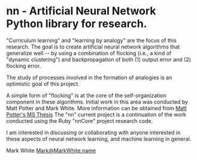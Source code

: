 # nn     - Artificial Neural Network Python library for research.

"Curriculum learning" and "learning by analogy" are the focus of this research.  The goal is to create artificial neural network algorithms that generalize well -- by using a combination of flocking (i.e., a kind of "dynamic clustering") and backpropagation of both (1) output error and (2) flocking error.

The study of processes involved in the formation of analogies is an optimistic goal of this project.  

A simple form of "flocking" is at the core of the self-organization component in these algorithms.  Initial work in this area was conducted by Matt Potter and Mark White.  More information can be obtained from [Matt Potter's MS Thesis](http://repository.lib.ncsu.edu/ir/bitstream/1840.16/148/2/etd.pdf)  The "nn" current project is a continuation of the work conducted using the Ruby "nnCore" project research code.

I am interested in discussing or collaborating with anyone interested in these aspects of neural network learning, and machine learning in general.

Mark White
Mark@MarkWhite.name
